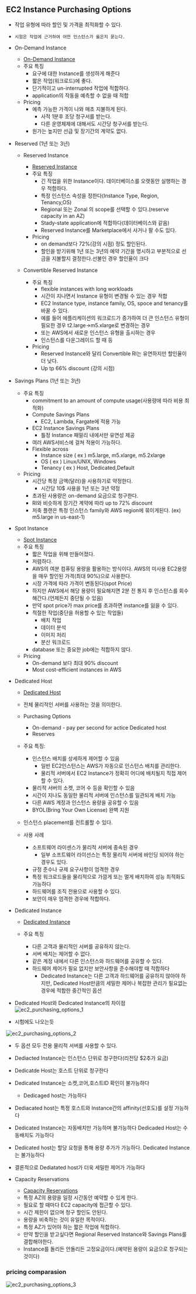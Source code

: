 ## EC2 Instance Purchasing Options

- 작업 유형에 따라 할인 및 가격을 최적화할 수 있다.
- `시험은 작업에 근거하여 어떤 인스턴스가 옳은지 묻는다.`

- On-Demand Instance

  - [On-Demand Instance](https://docs.aws.amazon.com/AWSEC2/latest/UserGuide/ec2-on-demand-instances.html)
  - 주요 특징
    - 요구에 대한 Instance를 생성하게 해준다
    - 짧은 작업(워크로드)에 좋다.
    - 단기적이고 un-interrupted 작업에 적합하다.
    - application의 작동을 예측할 수 없을 때 적합
  - Pricing
    - 예측 가능한 가격이 나와 매초 지불하게 된다.
      - 사적 1분후 초당 청구서를 받는다.
      - 다른 운영체제에 대해서도 시간당 청구서를 받는다.
    - 원가는 높지만 선급 및 장기간의 계약도 없다.

- Reserved (1년 또는 3년)

  - Reserved Instance

    - [Reserved Instance](https://docs.aws.amazon.com/AWSEC2/latest/UserGuide/ec2-reserved-instances.html)
    - 주요 특징
      - 긴 작업을 위한 Instance이다. 데이터베이스를 오랫동안 실행하는 경우 적합하다.
      - 특정 인스턴스 속성을 정한다(Instance Type, Region, Tenancy,OS)
      - Regional 또는 Zonal 의 scope를 선택할 수 있다.(reserve capacity in an AZ)
      - Stady-state application에 적합하다(데이터베이스와 같음)
      - Reserved Instance를 Marketplace에서 사거나 팔 수도 있다.
    - Pricing
      - on demand보다 72%(강의 시점) 정도 할인된다.
      - 할인을 받기위해 1년 또는 3년의 예약 기간을 명시하고 부분적으로 선금을 지불할지 결정한다.선불인 경우 할인율이 크다

  - Convertible Reserved Instance

    - 주요 특징
      - flexible instances with long workloads
      - 시간이 지나면서 Instance 유형이 변경될 수 있는 경우 적합
      - EC2 Instance type, instance family, OS, spoce and tenancy를 바꿀 수 있다.
      - 예를 들어 에플리케이션의 워크로드가 증가하여 더 큰 인스턴스 유형이 필요한 경우 t2.large->m5.xlarge로 변경하는 경우
      - 또는 AWS에서 새로운 인스턴스 유형을 출시하는 경우
      - 인스턴스를 다운그레이드 할 때 등
    - Pricing
      - Reserved Instance와 달리 Convertible RI는 유연하지만 할인율이 더 낮다.
      - Up tp 66% discount (강의 시점)

- Savings Plans (1년 또는 3년)

  - 주요 특징
    - commitment to an amount of compute usage(사용량에 따라 비용 최적화)
    - Compute Savings Plans
      - EC2, Lambda, Fargate에 적용 가능
    - EC2 Instance Savings Plans
      - 틀정 Instance 패밀리 내에서만 유연성 제공
    - 여러 AWS서비스에 걸쳐 적용이 가능하다.
    - Flexible across
      - Instance size ( ex ) m5.large, m5.xlarge, m5.2xlarge
      - OS ( ex ) Linux/UNIX, Windows
      - Tenancy ( ex ) Host, Dedicated,Default
  - Pricing
    - 시간당 특정 금액(달러)을 사용하기로 약정한다.
      - 시간당 10$ 사용을 1년 또는 3년 약정
    - 초과된 사용량은 on-demand 요금으로 청구한다.
    - RI와 비슷하게 장기간 계약에 따라 up to 72% discount
    - 저축 플랜은 특정 인스턴스 family와 AWS region에 묶이게된다. (ex) m5.large in us-east-1)

- Spot Instance

  - [Spot Instance](https://docs.aws.amazon.com/AWSEC2/latest/UserGuide/using-spot-instances.html)
  - 주요 특징
    - 짧은 작업을 위해 만들어졌다.
    - 저렴하다.
    - AWS의 여분 컴퓨팅 용량을 활용하는 방식이다. AWS의 미사용 EC2용량을 매우 할인된 가격(최대 90%)으로 사용한다.
    - 시장 가격에 따라 가격이 변동된다(spot Price)
    - 하지만 AWS에서 해당 용량이 필요해지면 2분 전 통지 후 인스턴스를 회수해간다.(언제든지 중단될 수 있음)
    - 만약 spot price가 max price를 초과하면 instance를 잃을 수 있다.
    - 적절한 작업(중단을 허용할 수 있는 작업들)
      - 배치 작업
      - 데이터 분석
      - 이미지 처리
      - 분산 워크로드
    - database 또는 중요한 job에는 적합하지 않다.
  - Pricing
    - On-demand 보다 최대 90% discount
    - Most cost-efficient instances in AWS

- Dedicated Host

  - [Dedicated Host](https://docs.aws.amazon.com/AWSEC2/latest/UserGuide/dedicated-hosts-overview.html)
  - 전체 물리적인 서버를 사용하는 것을 의미한다.
  - Purchasing Options
    - On-demand - pay per second for actice Dedicated host
    - Reserves
  - 주요 특징:
    - 인스턴스 배치를 상세하게 제어할 수 있음
      - 일반 EC2인스턴스는 AWS가 자동으로 인스턴스 배치를 관리한다.
      - 물리적 서버에서 EC2 Instance가 정확히 어디에 배치될지 직접 제어할 수 있다.
    - 물리적 서버의 소켓, 코어 수 등을 확인할 수 있음
    - 시간이 지나도 동일한 물리적 서버에 인스턴스를 일관되게 배치 가능
    - 다른 AWS 계정과 인스턴스 용량을 공유할 수 있음
    - BYOL(Bring Your Own License) 완벽 지원
  - 인스턴스 placement를 컨트롤할 수 있다.

  - 사용 사례
    - 소프트웨어 라이센스가 물리적 서버에 종속된 경우
      - 일부 소프트웨어 라이선스는 특정 물리적 서버에 바인딩 되어야 하는 경우도 있다.
    - 규정 준수나 규제 요구사항이 엄격한 경우
    - 특정 워크로드들을 물리적으로 가깜게 또는 멀게 배치하여 성능 최적화도 가능하다
    - 하드웨어를 조직 전용으로 사용할 수 있다.
    - 보안이 매우 엄격한 경우에 적합하다.

- Dedicated Instance

  - [Dedicated Instance](https://docs.aws.amazon.com/AWSEC2/latest/UserGuide/dedicated-instance.html)

  - 주요 특징
    - 다른 고객과 물리적인 서버를 공유하지 않는다.
    - 서버 배치는 제어할 수 없다.
    - 같은 계정 내에서 다른 인스턴스와 하드웨어를 공유할 수 있다.
    - 하드웨어 제어가 필요 없지만 보안사항을 준수해야할 때 적합하다
      - Dedicated Instance는 다른 고객과 하드웨어를 공유하지 않아야 하지만, Dedicated Host만큼의 세밀한 제어나 복잡한 관리가 필요없는 경우에 적합한 중간적인 옵션

- Dedicated Host와 Dedicated Instance의 차이점
  ![ec2_purchasing_options_1](./imgs/ec2_purchasing_options_1.png)

- 시험에도 나오는듯

![ec2_purchasing_options_2](./imgs/ec2_purchasing_options_2.png)

- 두 옵션 모두 전용 물리적 서버를 사용할 수 있다.
- Dediacted Instance는 인스턴스 단위로 청구한다(리전당 $2추가 요금)
- Dedicatde Host는 호스트 단위로 청구한다
- Dedicated Instance는 소켓,코어,호스트ID 확인이 불가능하다
  - Dedicaged host는 가능하다
- Dediacated host는 특정 호스트와 Instance간의 affinity(선호도)를 설정 가능하다
- Dedicated Instance는 자동배치만 가능하며 불가능하다 Dedicaded Host는 수동배치도 가능하다
- Dedicated host는 할당 요청을 통해 용량 추가가 가능하다. Dedicated Instance는 불가능하다

- 결론적으로 Dediatated host가 더욱 세밀한 제어가 가능하다

- Capacity Reservations

  - [Capacity Reservations](https://docs.aws.amazon.com/AWSEC2/latest/UserGuide/capacity-reservation-overview.html)
  - 특정 AZ의 용량을 일정 시간동안 예약할 수 있게 한다.
  - 필요로 할 때마다 EC2 capacity에 접근할 수 있다.
  - 시간 제한이 없으며 청구 할인도 안된다.
  - 용량을 비축하는 것이 유일한 목적이다.
  - 특정 AZ가 있어야 하는 짧은 작업에 적합하다.
  - 만약 할인을 받고싶다면 Regional Reserved Instance와 Savings Plans를 결합해야한다.
  - Instance를 돌리든 안돌리든 고정요금이다.(예약된 용량이 요금으로 청구되는 것이다)

### pricing comparasion

![ec2_purchasing_options_3](./imgs/ec2_purchasing_options_3.png)
